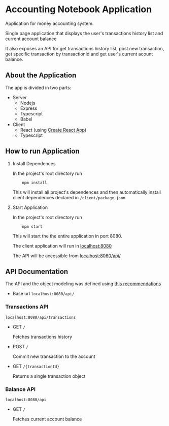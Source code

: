 # Accounting Notebook Application

Application for money accounting system. 

Single page application that displays the user's transactions history list and current account balance

It also exposes an API for get transactions history list, post new transaction, get specific transaction by transactionId and get user's current acount balance.


## About the Application
The app is divided in two parts: 
* Server
    - Nodejs
    - Express
    - Typescript
    - Babel
* Client
    - React (using [Create React App](https://github.com/facebook/create-react-app))
    - Typescript


## How to run Application
1) Install Dependences

    In the project's root directory run
    
    ```
        npm install
   ```
    
    This will install all project's dependences and then automatically install client dependences declared in `/client/package.json` 

2) Start Application
    
    In the project's root directory run
    
    ```
        npm start
    ```
   
   This will start the the entire application in port 8080.
   
   The client application will run in [localhost:8080](localhost:8080)
   
   The API will be accessible from [localhost:8080/api/](localhost:8080/api)

## API Documentation

The API and the object modeling was defined using [this recommendations](http://agileengine.gitlab.io/interview/test-tasks/fsNDJmGOAwqCpzZx/api/#/)

* Base url `localhost:8080/api/`

### Transactions API

`localhost:8080/api/transactions`

* GET `/`

    Fetches transactions history
    
* POST `/`

    Commit new transaction to the account
    
* GET `/{transactionId}`

    Returns a single transaction object
  
### Balance API

`localhost:8080/api`

* GET `/`

    Fetches current account balance
